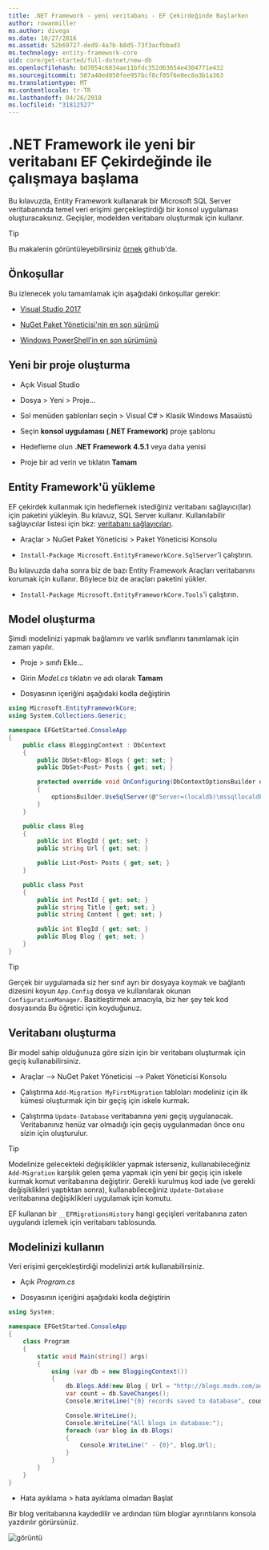 ```yaml
---
title: .NET Framework - yeni veritabanı - EF Çekirdeğinde Başlarken
author: rowanmiller
ms.author: divega
ms.date: 10/27/2016
ms.assetid: 52b69727-ded9-4a7b-b8d5-73f3acfbbad3
ms.technology: entity-framework-core
uid: core/get-started/full-dotnet/new-db
ms.openlocfilehash: bd7054c6834ae11bfdc352d63654e4304771e432
ms.sourcegitcommit: 507a40ed050fee957bcf8cf05f6e0ec8a3b1a363
ms.translationtype: MT
ms.contentlocale: tr-TR
ms.lasthandoff: 04/26/2018
ms.locfileid: "31812527"
---
```

# <a name="getting-started-with-ef-core-on-net-framework-with-a-new-database"></a>.NET Framework ile yeni bir veritabanı EF Çekirdeğinde ile çalışmaya başlama

Bu kılavuzda, Entity Framework kullanarak bir Microsoft SQL Server veritabanında temel veri erişimi gerçekleştirdiği bir konsol uygulaması oluşturacaksınız. Geçişler, modelden veritabanı oluşturmak için kullanır.

> [!TIP]  
> Bu makalenin görüntüleyebilirsiniz [örnek](https://github.com/aspnet/EntityFramework.Docs/tree/master/samples/core/GetStarted/FullNet/ConsoleApp.NewDb) github'da.

## <a name="prerequisites"></a>Önkoşullar

Bu izlenecek yolu tamamlamak için aşağıdaki önkoşullar gerekir:

* [Visual Studio 2017](https://www.visualstudio.com/downloads/)

* [NuGet Paket Yöneticisi'nin en son sürümü](https://dist.nuget.org/index.html)

* [Windows PowerShell'in en son sürümünü](https://docs.microsoft.com/powershell/scripting/setup/installing-windows-powershell)

## <a name="create-a-new-project"></a>Yeni bir proje oluşturma

* Açık Visual Studio

* Dosya > Yeni > Proje...

* Sol menüden şablonları seçin > Visual C# > Klasik Windows Masaüstü

* Seçin **konsol uygulaması (.NET Framework)** proje şablonu

* Hedefleme olun **.NET Framework 4.5.1** veya daha yenisi

* Proje bir ad verin ve tıklatın **Tamam**

## <a name="install-entity-framework"></a>Entity Framework'ü yükleme

EF çekirdek kullanmak için hedeflemek istediğiniz veritabanı sağlayıcı(lar) için paketini yükleyin. Bu kılavuz, SQL Server kullanır. Kullanılabilir sağlayıcılar listesi için bkz: [veritabanı sağlayıcıları](../../providers/index.md).

* Araçlar > NuGet Paket Yöneticisi > Paket Yöneticisi Konsolu

* `Install-Package Microsoft.EntityFrameworkCore.SqlServer`'i çalıştırın.

Bu kılavuzda daha sonra biz de bazı Entity Framework Araçları veritabanını korumak için kullanır. Böylece biz de araçları paketini yükler.

* `Install-Package Microsoft.EntityFrameworkCore.Tools`'i çalıştırın.

## <a name="create-your-model"></a>Model oluşturma

Şimdi modelinizi yapmak bağlamını ve varlık sınıflarını tanımlamak için zaman yapılır.

* Proje > sınıfı Ekle...

* Girin *Model.cs* tıklatın ve adı olarak **Tamam**

* Dosyasının içeriğini aşağıdaki kodla değiştirin

<!-- [!code-csharp[Main](samples/core/GetStarted/FullNet/ConsoleApp.NewDb/Model.cs)] -->
``` csharp
using Microsoft.EntityFrameworkCore;
using System.Collections.Generic;

namespace EFGetStarted.ConsoleApp
{
    public class BloggingContext : DbContext
    {
        public DbSet<Blog> Blogs { get; set; }
        public DbSet<Post> Posts { get; set; }

        protected override void OnConfiguring(DbContextOptionsBuilder optionsBuilder)
        {
            optionsBuilder.UseSqlServer(@"Server=(localdb)\mssqllocaldb;Database=EFGetStarted.ConsoleApp.NewDb;Trusted_Connection=True;");
        }
    }

    public class Blog
    {
        public int BlogId { get; set; }
        public string Url { get; set; }

        public List<Post> Posts { get; set; }
    }

    public class Post
    {
        public int PostId { get; set; }
        public string Title { get; set; }
        public string Content { get; set; }

        public int BlogId { get; set; }
        public Blog Blog { get; set; }
    }
}
```

> [!TIP]  
> Gerçek bir uygulamada siz her sınıf ayrı bir dosyaya koymak ve bağlantı dizesini koyun `App.Config` dosya ve kullanılarak okunan `ConfigurationManager`. Basitleştirmek amacıyla, biz her şey tek kod dosyasında Bu öğretici için koyduğunuz.

## <a name="create-your-database"></a>Veritabanı oluşturma

Bir model sahip olduğunuza göre sizin için bir veritabanı oluşturmak için geçiş kullanabilirsiniz.

* Araçlar –> NuGet Paket Yöneticisi –> Paket Yöneticisi Konsolu

* Çalıştırma `Add-Migration MyFirstMigration` tabloları modeliniz için ilk kümesi oluşturmak için bir geçiş için iskele kurmak.

* Çalıştırma `Update-Database` veritabanına yeni geçiş uygulanacak. Veritabanınız henüz var olmadığı için geçiş uygulanmadan önce onu sizin için oluşturulur.

> [!TIP]  
> Modelinize gelecekteki değişiklikler yapmak isterseniz, kullanabileceğiniz `Add-Migration` karşılık gelen şema yapmak için yeni bir geçiş için iskele kurmak komut veritabanına değiştirir. Gerekli kurulmuş kod iade (ve gerekli değişiklikleri yaptıktan sonra), kullanabileceğiniz `Update-Database` veritabanına değişiklikleri uygulamak için komutu.
>
>EF kullanan bir `__EFMigrationsHistory` hangi geçişleri veritabanına zaten uygulandı izlemek için veritabanı tablosunda.

## <a name="use-your-model"></a>Modelinizi kullanın

Veri erişimi gerçekleştirdiği modelinizi artık kullanabilirsiniz.

* Açık *Program.cs*

* Dosyasının içeriğini aşağıdaki kodla değiştirin

<!-- [!code-csharp[Main](samples/core/GetStarted/FullNet/ConsoleApp.NewDb/Program.cs)] -->
``` csharp
using System;

namespace EFGetStarted.ConsoleApp
{
    class Program
    {
        static void Main(string[] args)
        {
            using (var db = new BloggingContext())
            {
                db.Blogs.Add(new Blog { Url = "http://blogs.msdn.com/adonet" });
                var count = db.SaveChanges();
                Console.WriteLine("{0} records saved to database", count);

                Console.WriteLine();
                Console.WriteLine("All blogs in database:");
                foreach (var blog in db.Blogs)
                {
                    Console.WriteLine(" - {0}", blog.Url);
                }
            }
        }
    }
}
```

* Hata ayıklama > hata ayıklama olmadan Başlat

Bir blog veritabanına kaydedilir ve ardından tüm bloglar ayrıntılarını konsola yazdırılır görürsünüz.

![görüntü](_static/output-new-db.png)
